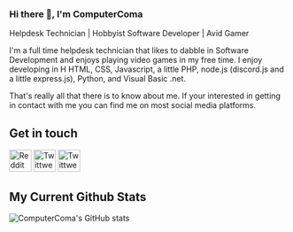 ### Hi there 👋, I'm ComputerComa

Helpdesk Technician | Hobbyist Software Developer | Avid Gamer

I'm a full time helpdesk technician that likes to dabble in Software Development and enjoys playing video games in my free time. 
I enjoy developing in H HTML, CSS, Javascript, a little PHP, node.js (discord.js and a little express.js), Python, and Visual Basic .net.

That's really all that there is to know about me. If your interested in getting in contact with me you can find me on most social media platforms.




## Get in touch

[<img src='https://cdn.jsdelivr.net/npm/simple-icons@3.0.1/icons/reddit.svg' alt='Reddit' height='40'>](https://www.reddit.com/user/Computr_Coma)
[<img src='https://cdn.jsdelivr.net/npm/simple-icons@3.0.1/icons/twitter.svg' alt='Twittwe' height='40'>](https://twitter.com/ComputerComa)
[<img src='https://cdn.jsdelivr.net/npm/simple-icons@3.0.1/icons/discord.svg' alt='Twittwe' height='40'>](https://dsc.bio/computercoma)


## My Current Github Stats

 ![ComputerComa's GitHub stats](https://github-readme-stats.vercel.app/api?username=ComputerComa&show_icons=true&theme=dark&count_private=true)
